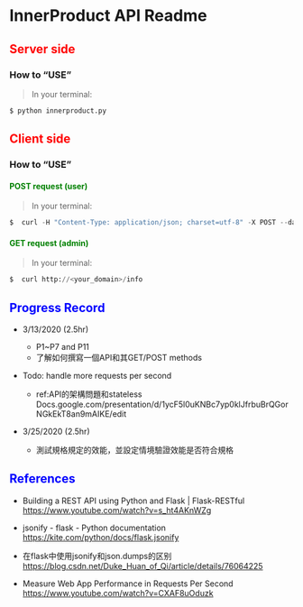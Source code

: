InnerProduct API Readme
===

## <font color=red>Server side</font>
### How to “USE”
>In your terminal:
```python
$ python innerproduct.py
```


## <font color=red>Client side</font>
### How to “USE”
#### <font color=green>POST request (user)</font>
>In your terminal:
```python
$  curl -H "Content-Type: application/json; charset=utf-8" -X POST --data '{"x":[], "y":[]}' http://<your_domain>/innerproduct
```

#### <font color=green>GET request (admin)</font>
>In your terminal:
```python
$  curl http://<your_domain>/info
```



## <font color=blue>Progress Record</font>

-  3/13/2020 (2.5hr)
    - P1~P7 and P11 
    - 了解如何撰寫一個API和其GET/POST methods

-  Todo: handle more requests per second
    -  ref:API的架構問題和stateless Docs.google.com/presentation/d/1ycF5l0uKNBc7yp0klJfrbuBrQGorNGkEkT8an9mAIKE/edit

-   3/25/2020 (2.5hr)
    -    測試規格規定的效能，並設定情境驗證效能是否符合規格





## <font color=blue>References</font>
- Building a REST API using Python and Flask | Flask-RESTful
https://www.youtube.com/watch?v=s_ht4AKnWZg

- jsonify - flask - Python documentation
https://kite.com/python/docs/flask.jsonify

- 在flask中使用jsonify和json.dumps的区别
https://blog.csdn.net/Duke_Huan_of_Qi/article/details/76064225

- Measure Web App Performance in Requests Per Second
https://www.youtube.com/watch?v=CXAF8uOduzk
